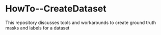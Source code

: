 # HowTo--CreateDataset
This repository discusses tools and workarounds to create ground truth masks and labels for a dataset
